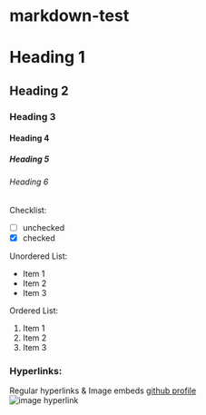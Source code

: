 # markdown-test

# Heading 1
## Heading 2
### Heading 3
#### Heading 4
##### Heading 5
###### Heading 6

Checklist:
- [ ] unchecked
- [x] checked

Unordered List:
- Item 1
- Item 2
- Item 3

Ordered List: 
1. Item 1
2. Item 2
3. Item 3

### Hyperlinks: 
Regular hyperlinks & Image embeds
[github profile](https://github.com/rbgk)  
![image hyperlink](https://avatars.githubusercontent.com/u/50600773?s=96&v=4)
